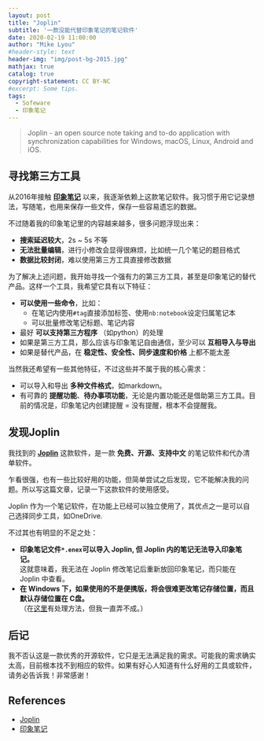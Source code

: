 ```yaml
---
layout: post
title: "Joplin"
subtitle: '一款没能代替印象笔记的笔记软件'
date: 2020-02-19 11:00:00
author: "Mike Lyou"
#header-style: text
header-img: "img/post-bg-2015.jpg"
mathjax: true
catalog: true
copyright-statement: CC BY-NC
#excerpt: Some tips.
tags:
  - Sofeware
  - 印象笔记
---
```


> Joplin - an open source note taking and to-do application with synchronization capabilities for Windows, macOS, Linux, Android and iOS.

<!-- more -->

## 寻找第三方工具

从2016年接触 **[印象笔记](https://staging.yinxiang.com)** 以来，我逐渐依赖上这款笔记软件。我习惯于用它记录想法，写随笔，也用来保存一些文件，保存一些容易遗忘的数据。

不过随着我的印象笔记里的内容越来越多，很多问题浮现出来：

- **搜索延迟较大**，2s ~ 5s 不等
- **无法批量编辑**，进行小修改会显得很麻烦，比如统一几个笔记的题目格式
- **数据比较封闭**，难以使用第三方工具直接修改数据

为了解决上述问题，我开始寻找一个强有力的第三方工具，甚至是印象笔记的替代产品。这样一个工具，我希望它具有以下特征：

- **可以使用一些命令**，比如：
  - 在笔记内使用`#tag`直接添加标签、使用`nb:notebook`设定归属笔记本
  - 可以批量修改笔记标题、笔记内容
- 最好 **可以支持第三方程序** （如python）的处理
- 如果是第三方工具，那么应该与印象笔记自由通信，至少可以 **互相导入与导出**
- 如果是替代产品，在 **稳定性、安全性、同步速度和价格** 上都不能太差

当然我还希望有一些其他特征，不过这些并不属于我的核心需求：

- 可以导入和导出 **多种文件格式**，如markdown。
- 有可靠的 **提醒功能**、**待办事项功能**，无论是内置功能还是借助第三方工具。目前的情况是，印象笔记内创建提醒 = 没有提醒，根本不会提醒我。

## 发现Joplin

我找到的 **[Joplin](https://github.com/laurent22/joplin)** 这款软件，是一款 **免费、开源、支持中文** 的笔记软件和代办清单软件。

乍看很强，也有一些比较好用的功能，但简单尝试之后发现，它不能解决我的问题。所以写这篇文章，记录一下这款软件的使用感受。

Joplin 作为一个笔记软件，在功能上已经可以独立使用了，其优点之一是可以自己选择同步工具，如OneDrive.

不过其也有明显的不足之处：

- **印象笔记文件`*.enex`可以导入 Joplin, 但 Joplin 内的笔记无法导入印象笔记。**  
  这就意味着，我无法在 Joplin 修改笔记后重新放回印象笔记，而只能在 Joplin 中查看。
- **在 Windows 下，如果使用的不是便携版，将会很难更改笔记存储位置，而且默认存储位置在 C盘。**  
  （在[这里](https://github.com/laurent22/joplin/issues/42#issuecomment-348338177)有处理方法，但我一直弄不成。）

## 后记

我不否认这是一款优秀的开源软件，它只是无法满足我的需求。可能我的需求确实太高，目前根本找不到相应的软件。如果有好心人知道有什么好用的工具或软件，请务必告诉我！非常感谢！

## References
- [Joplin](https://github.com/laurent22/joplin)
- [印象笔记](https://staging.yinxiang.com)

